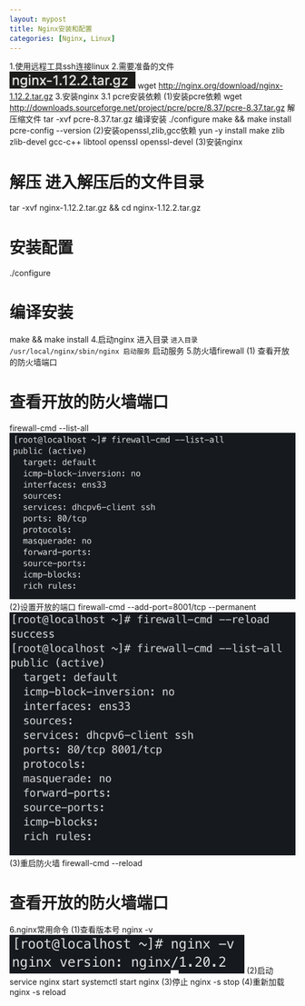 ```yaml
---
layout: mypost
title: Nginx安装和配置
categories: [Nginx, Linux]
---
```


1.使用远程工具ssh连接linux
2.需要准备的文件
![img_3.png](/posts/2019/01/02/img_3.png)
wget http://nginx.org/download/nginx-1.12.2.tar.gz
3.安装nginx
3.1 pcre安装依赖
(1)安装pcre依赖
wget http://downloads.sourceforge.net/project/pcre/pcre/8.37/pcre-8.37.tar.gz
解压缩文件
tar -xvf pcre-8.37.tar.gz
编译安装
./configure
make && make install
pcre-config --version
(2)安装openssl,zlib,gcc依赖
yun -y install make zlib zlib-devel gcc-c++ libtool openssl openssl-devel
(3)安装nginx
# 解压 进入解压后的文件目录
tar -xvf nginx-1.12.2.tar.gz && cd nginx-1.12.2.tar.gz
# 安装配置
./configure
# 编译安装
make && make install
4.启动nginx
进入目录 `进入目录 /usr/local/nginx/sbin/nginx 启动服务` 启动服务
5.防火墙firewall
(1) 查看开放的防火墙端口
# 查看开放的防火墙端口
firewall-cmd --list-all
![img.png](/posts/2019/01/02/img.png)
(2)设置开放的端口
firewall-cmd --add-port=8001/tcp --permanent
![img_2.png](/posts/2019/01/02/img_2.png)
(3)重启防火墙
firewall-cmd --reload
# 查看开放的防火墙端口

6.nginx常用命令
(1)查看版本号
nginx -v
![img_1.png](/posts/2019/01/02/img_1.png)
(2)启动
service nginx start
systemctl start nginx
(3)停止
nginx -s stop
(4)重新加载
nginx -s reload
